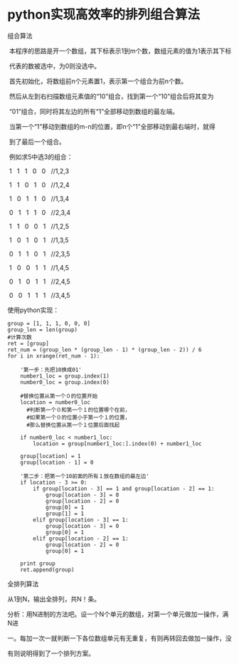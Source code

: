 # python实现高效率的排列组合算法

组合算法

 本程序的思路是开一个数组，其下标表示1到m个数，数组元素的值为1表示其下标

 代表的数被选中，为0则没选中。

 首先初始化，将数组前n个元素置1，表示第一个组合为前n个数。

 然后从左到右扫描数组元素值的“10”组合，找到第一个“10”组合后将其变为

 “01”组合，同时将其左边的所有“1”全部移动到数组的最左端。

 当第一个“1”移动到数组的m-n的位置，即n个“1”全部移动到最右端时，就得

 到了最后一个组合。

 例如求5中选3的组合：

 1   1   1   0   0   //1,2,3

 1   1   0   1   0   //1,2,4

 1   0   1   1   0   //1,3,4

 0   1   1   1   0   //2,3,4

 1   1   0   0   1   //1,2,5

 1   0   1   0   1   //1,3,5

 0   1   1   0   1   //2,3,5

 1   0   0   1   1   //1,4,5

 0   1   0   1   1   //2,4,5

 0   0   1   1   1   //3,4,5

  

使用python实现：

    
    
    group = [1, 1, 1, 0, 0, 0]
    group_len = len(group)
    #计算次数
    ret = [group]
    ret_num = (group_len * (group_len - 1) * (group_len - 2)) / 6
    for i in xrange(ret_num - 1):
     
        '第一步：先把10换成01'
        number1_loc = group.index(1)
        number0_loc = group.index(0)
     
        #替换位置从第一个０的位置开始
        location = number0_loc
          #判断第一个０和第一个１的位置哪个在前，
          #如果第一个０的位置小于第一个１的位置，
          #那么替换位置从第一个１位置后面找起
     
        if number0_loc < number1_loc:
            location = group[number1_loc:].index(0) + number1_loc
     
        group[location] = 1
        group[location - 1] = 0
     
        '第二步：把第一个10前面的所有１放在数组的最左边'
        if location - 3 >= 0:
            if group[location - 3] == 1 and group[location - 2] == 1:
                group[location - 3] = 0
                group[location - 2] = 0
                group[0] = 1
                group[1] = 1
            elif group[location - 3] == 1:
                group[location - 3] = 0
                group[0] = 1
            elif group[location - 2] == 1:
                group[location - 2] = 0
                group[0] = 1
     
        print group
        ret.append(group)

  

全排列算法

从1到N，输出全排列，共N！条。

分析：用N进制的方法吧。设一个N个单元的数组，对第一个单元做加一操作，满N进

一。每加一次一就判断一下各位数组单元有无重复，有则再转回去做加一操作，没

有则说明得到了一个排列方案。

  

